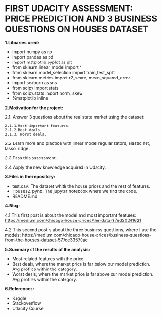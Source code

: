 # FIRST UDACITY ASSESSMENT: PRICE PREDICTION AND 3 BUSINESS QUESTIONS ON HOUSES DATASET

**1.Libraries used:**

  - import numpy as np
  - import pandas as pd
  - import matplotlib.pyplot as plt
  - from sklearn.linear_model import *
  - from sklearn.model_selection import train_test_split
  - from sklearn.metrics import r2_score, mean_squared_error
  - import seaborn as sns
  - from scipy import stats
  - from scipy.stats import norm, skew
  - %matplotlib inline
 
  
 **2.Motivation for the project:**
  
  2.1. Answer 3 questions about the real state market using the dataset:
  
    2.1.1.Most important features.    
    2.1.2.Best deals.    
    2.1.3. Worst deals.
    
  2.2 Learn more and practice with linear model regularizators, elastic net, lasso, ridge.
  
  2.3.Pass this assessment.
  
  2.4 Apply the new knowledge acquired in Udacity.
  
 **3.Files in the repository:** 
 
  - test.csv: The dataset whith the house prices and the rest of features.
  - Houses2.ipynb: The jupyter notebook where we find the code.
  - README.md
  
 **4.Blog:**
 
  4.1 This first post is about the model and most important features: https://medium.com/chicago-house-prices/the-data-37ed20241621
  
  4.2 This second post is about the three business questions, where I use the models: https://medium.com/chicago-house-prices/business-questions-from-the-houses-dataset-577ce33570ac
   
 **5.Summary of the results of the analysis:**
 
  - Most related features with the price.
  - Best deals, where the market price is far below our model prediction. Avg profiles within the category.
  - Worst deals, where the market price is far above our model prediction. Avg profiles within the category.
 
 **6.References:**
 
  - Kaggle
  - Stackoverflow
  - Udacity Course
  
